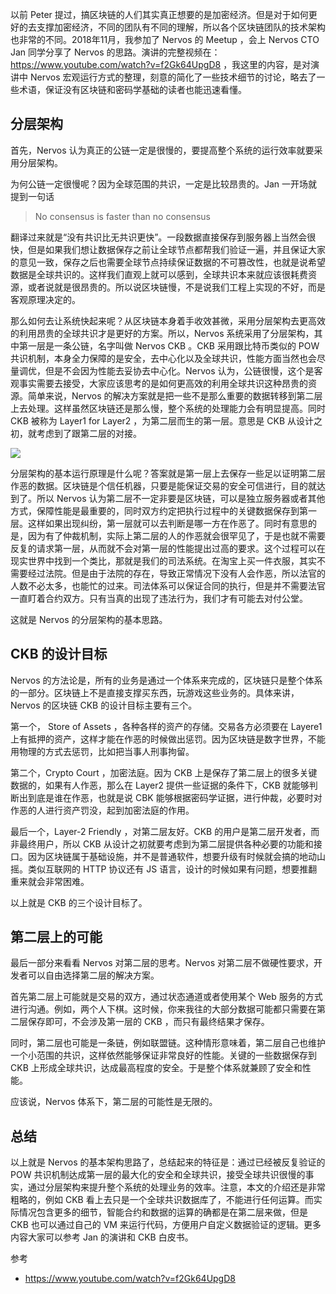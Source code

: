 以前 Peter 提过，搞区块链的人们其实真正想要的是加密经济。但是对于如何更好的去支撑加密经济，不同的团队有不同的理解，所以各个区块链团队的技术架构也非常的不同。2018年11月，我参加了 Nervos 的 Meetup ，会上 Nervos CTO Jan 同学分享了 Nervos 的思路。演讲的完整视频在：https://www.youtube.com/watch?v=f2Gk64UpgD8 ，我这里的内容，是对演讲中 Nervos 宏观运行方式的整理，刻意的简化了一些技术细节的讨论，略去了一些术语，保证没有区块链和密码学基础的读者也能迅速看懂。

## 分层架构

首先，Nervos 认为真正的公链一定是很慢的，要提高整个系统的运行效率就要采用分层架构。

为何公链一定很慢呢？因为全球范围的共识，一定是比较昂贵的。Jan 一开场就提到一句话

> No consensus is faster than no consensus 

翻译过来就是“没有共识比无共识更快”。一段数据直接保存到服务器上当然会很快，但是如果我们想让数据保存之前让全球节点都帮我们验证一遍，并且保证大家的意见一致，保存之后也需要全球节点持续保证数据的不可篡改性，也就是说希望数据是全球共识的。这样我们直观上就可以感到，全球共识本来就应该很耗费资源，或者说就是很昂贵的。所以说区块链慢，不是说我们工程上实现的不好，而是客观原理决定的。

那么如何去让系统快起来呢？从区块链本身着手收效甚微，采用分层架构去更高效的利用昂贵的全球共识才是更好的方案。所以，Nervos 系统采用了分层架构，其中第一层是一条公链，名字叫做 Nervos CKB 。CKB 采用跟比特币类似的 POW 共识机制，本身全力保障的是安全，去中心化以及全球共识，性能方面当然也会尽量调优，但是不会因为性能去妥协去中心化。Nervos 认为，公链很慢，这个是客观事实需要去接受，大家应该思考的是如何更高效的利用全球共识这种昂贵的资源。简单来说，Nervos 的解决方案就是把一些不是那么重要的数据转移到第二层上去处理。这样虽然区块链还是那么慢，整个系统的处理能力会有明显提高。同时 CKB 被称为 Layer1 for Layer2 ，为第二层而生的第一层。意思是 CKB 从设计之初，就考虑到了跟第二层的对接。

![](https://img.haoqicat.com/2018112101.jpg)

分层架构的基本运行原理是什么呢？答案就是第一层上去保存一些足以证明第二层作恶的数据。区块链是个信任机器，只要是能保证交易的安全可信进行，目的就达到了。所以 Nervos 认为第二层不一定非要是区块链，可以是独立服务器或者其他方式，保障性能是最重要的，同时双方约定把执行过程中的关键数据保存到第一层。这样如果出现纠纷，第一层就可以去判断是哪一方在作恶了。同时有意思的是，因为有了仲裁机制，实际上第二层的人的作恶就会很罕见了，于是也就不需要反复的请求第一层，从而就不会对第一层的性能提出过高的要求。这个过程可以在现实世界中找到一个类比，那就是我们的司法系统。在淘宝上买一件衣服，其实不需要经过法院。但是由于法院的存在，导致正常情况下没有人会作恶，所以法官的人数不必太多，也能忙的过来。司法体系可以保证合同的执行，但是并不需要法官一直盯着合约双方。只有当真的出现了违法行为，我们才有可能去对付公堂。

这就是 Nervos 的分层架构的基本思路。

## CKB 的设计目标

Nervos 的方法论是，所有的业务是通过一个体系来完成的，区块链只是整个体系的一部分。区块链上不是直接支撑买东西，玩游戏这些业务的。具体来讲，Nervos 的区块链 CKB 的设计目标主要有三个。

第一个， Store of Assets ，各种各样的资产的存储。交易各方必须要在 Layere1 上有抵押的资产，这样才能在作恶的时候做出惩罚。因为区块链是数字世界，不能用物理的方式去惩罚，比如把当事人刑事拘留。

第二个，Crypto Court ，加密法庭。因为 CKB 上是保存了第二层上的很多关键数据的，如果有人作恶，那么在 Layer2 提供一些证据的条件下，CKB 就能够判断出到底是谁在作恶，也就是说 CBK 能够根据密码学证据，进行仲裁，必要时对作恶的人进行资产罚没，起到加密法庭的作用。

最后一个，Layer-2 Friendly ，对第二层友好。CKB 的用户是第二层开发者，而非最终用户，所以 CKB 从设计之初就要考虑到为第二层提供各种必要的功能和接口。因为区块链属于基础设施，并不是普通软件，想要升级有时候就会搞的地动山摇。类似互联网的 HTTP 协议还有 JS 语言，设计的时候如果有问题，想要推翻重来就会非常困难。

以上就是 CKB 的三个设计目标了。

## 第二层上的可能

最后一部分来看看 Nervos 对第二层的思考。Nervos 对第二层不做硬性要求，开发者可以自由选择第二层的解决方案。

首先第二层上可能就是交易的双方，通过状态通道或者使用某个 Web 服务的方式进行沟通。例如，两个人下棋。这时候，你来我往的大部分数据可能都只需要在第二层保存即可，不会涉及第一层的 CKB ，而只有最终结果才保存。

同时，第二层也可能是一条链，例如联盟链。这种情形意味着，第二层自己也维护一个小范围的共识，这样依然能够保证非常良好的性能。关键的一些数据保存到 CKB 上形成全球共识，达成最高程度的安全。于是整个体系就兼顾了安全和性能。

应该说，Nervos 体系下，第二层的可能性是无限的。

## 总结

以上就是 Nervos 的基本架构思路了，总结起来的特征是：通过已经被反复验证的 POW 共识机制达成第一层的最大化的安全和全球共识，接受全球共识很慢的事实，通过分层架构来提升整个系统的处理业务的效率。注意，本文的介绍还是非常粗略的，例如 CKB 看上去只是一个全球共识数据库了，不能进行任何运算。而实际情况包含更多的细节，智能合约和数据的运算的确都是在第二层来做，但是 CKB 也可以通过自己的 VM 来运行代码，方便用户自定义数据验证的逻辑。更多内容大家可以参考 Jan 的演讲和 CKB 白皮书。

参考

- https://www.youtube.com/watch?v=f2Gk64UpgD8
